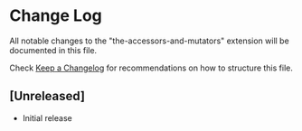 # Change Log

All notable changes to the "the-accessors-and-mutators" extension will be documented in this file.

Check [Keep a Changelog](http://keepachangelog.com/) for recommendations on how to structure this file.

## [Unreleased]

- Initial release